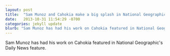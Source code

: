 ```yaml
---
layout: post
title:  "Sam Munoz and Cahokia make a big splash in National Geographic!Congratulations, Ben Watson!"
date:   2013-10-31 11:54:29 -0700
categories: jekyll update
blurb: "Sam Munoz has had his work on Cahokia featured in National Geographic's [Daily News](http://news.nationalgeographic.com/news/2013/13/131030-cahokia-native-american-flood-mystery-archaeology-pollen/) feature."
---
```

Sam Munoz has had his work on Cahokia featured in National Geographic's Daily News feature.
